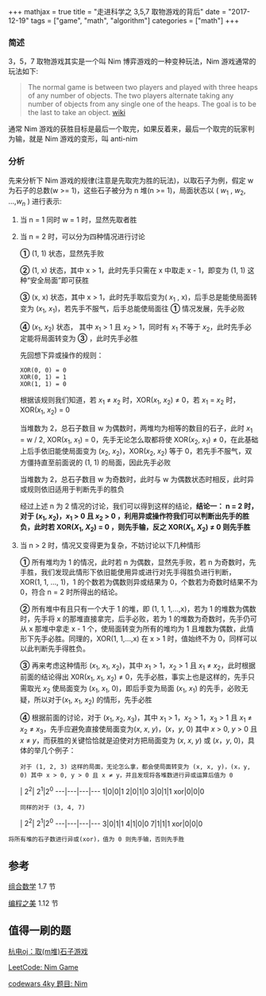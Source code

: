 +++
mathjax = true
title = "走进科学之 3,5,7 取物游戏的背后"
date = "2017-12-19"
tags = ["game", "math", "algorithm"]
categories = ["math"]
+++

### 简述
3，5，7 取物游戏其实是一个叫 Nim 博弈游戏的一种变种玩法，Nim 游戏通常的玩法如下:

> The normal game is between two players and played with three heaps of any number of objects. The two players alternate taking any number of objects from any single one of the heaps. The goal is to be the last to take an object. [wiki](https://en.wikipedia.org/wiki/Nim#Game_play_and_illustration)

通常 Nim 游戏的获胜目标是最后一个取完，如果反着来，最后一个取完的玩家判为输，就是 Nim 游戏的变形，叫 anti-nim

### 分析
先来分析下 Nim 游戏的规律(注意是先取完为胜的玩法)，以取石子为例，假定 w 为石子的总数(w >= 1)，这些石子被分为 n 堆(n >= 1)，局面状态以 ( $w_1$ , $w_2$, ...,$w_n$ ) 进行表示:

1. 当 n = 1 同时 w = 1 时，显然先取者胜
2. 当 n = 2 时，可以分为四种情况进行讨论

	
	**①** (1, 1) 状态，显然先手败

	**②** (1, x) 状态，其中 x > 1，此时先手只需在 x 中取走 x - 1，即变为 (1, 1) 这种“安全局面”即可获胜

	**③** (x, x) 状态，其中 x > 1，此时先手取后变为( $x_1$ , x)，后手总是能使局面转变为 ($x_1$, $x_1$)，若先手不服气，后手总能使局面往 **①** 情况发展，先手必败

	**④** ($x_1$, $x_2$) 状态， 其中 $x_1$ > 1 且 $x_2$ > 1，同时有 $x_1$ 不等于 $x_2$，此时先手必定能将局面转变为 **③** ，此时先手必胜
	

	先回想下异或操作的规则：

	```
	XOR(0, 0) = 0
	XOR(0, 1) = 1
	XOR(1, 1) = 0
	```

	根据该规则我们知道，若 $x_1$ ≠ $x_2$ 时，XOR($x_1$, $x_2$) ≠ 0，若 $x_1$ = $x_2$ 时，XOR($x_1$, $x_2$) = 0
	
	当堆数为 2，总石子数目 w 为偶数时，两堆均为相等的数目的石子，此时 $x_1$ = w / 2, XOR($x_1$, $x_1$) = 0，先手无论怎么取都将使 XOR($x_2$, $x_1$) ≠ 0，在此基础上后手依旧能使局面变为 ($x_2$, $x_2$)，XOR($x_2$, $x_2$) 等于 0，若先手不服气，双方僵持直至前面说的 (1, 1) 的局面，因此先手必败

	当堆数为 2，总石子数目 w 为奇数时，此时与 w 为偶数状态时相反，此时异或规则依旧适用于判断先手的胜负

	经过上述 n 为 2 情况的讨论，我们可以得到这样的结论，**结论一： n = 2 时，对于 ($x_1$, $x_2$)，$x_1$ > 0 且 $x_2$ > 0 ，利用异或操作符我们可以判断出先手的胜负，此时若 XOR($X_1$, $X_2$) = 0 ，则先手输，反之 XOR($X_1$, $X_2$) ≠ 0 则先手胜**

3. 当 n > 2 时，情况又变得更为复杂，不妨讨论以下几种情形

	
	**①** 所有堆均为 1 的情况，此时若 n 为偶数，显然先手败，若 n 为奇数时，先手胜，我们发现此情形下依旧能使用异或进行对先手得胜负进行判断，
	XOR(1, 1, ..., 1)，1 的个数若为偶数则异或结果为 0，个数若为奇数时结果不为 0，符合 n = 2 时所得出的结论。
	
	**②** 所有堆中有且只有一个大于 1 的堆，即 (1, 1, 1,...,x)，若为 1 的堆数为偶数时，先手将 x 的那堆直接拿完，后手必败，若为 1 的堆数为奇数时，先手仍可从 x 那堆中拿走 x - 1 个，使局面转变为所有的堆均为 1 且堆数为偶数，此情形下先手必胜。同理的，XOR(1, 1,...,x) 在 x > 1 时，值始终不为 0，同样可以以此判断先手得胜负。 
	
	**③** 再来考虑这种情形 ($x_1$, $x_1$, $x_2$)，其中 $x_1$ > 1，$x_2$ > 1 且 $x_1$ ≠ $x_2$，此时根据前面的结论得出 X0R($x_1$, $x_1$, $x_2$) ≠ 0，先手必胜，事实上也是这样的，先手只需取光 $x_2$ 使局面变为 ($x_1$, $x_1$, 0)，即后手变为局面 ($x_1$, $x_1$) 的先手，必败无疑，所以对于($x_1$, $x_1$, $x_2$) 的情形，先手必胜

	**④** 根据前面的讨论，对于 ($x_1$, $x_2$, $x_3$)，其中 $x_1$ > 1，$x_2$ > 1，$x_3$ > 1 且 $x_1$ ≠ $x_2$ ≠ $x_3$，先手应避免直接使局面变为($x$, $x$, $y$)，($x$，$y$, 0) 其中 $x$ > 0, $y$ > 0 且 $x$ ≠ $y$，而获胜的关键恰恰就是迫使对方把局面变为 ($x$, $x$, $y$) 或 ($x$，$y$, 0)，具体的举几个例子：
	```
	对于 (1, 2, 3) 这样的局面，无论怎么拿，都会使局面转变为 (x, x, y)，(x，y, 0) 其中 x > 0, y > 0 且 x ≠ y，并且发现将各堆数进行异或运算后值为 0
	```

	 | $2^2$| $2^1$|$2^0$ 
	---|---|---|---
	1|0|0|1
	2|0|1|0
	3|0|1|1
	xor|0|0|0

	```
	同样的对于 (3, 4, 7) 
	```

	 | $2^2$| $2^1$|$2^0$ 
	---|---|---|---
	3|0|1|1
	4|1|0|0
	7|1|1|1
	xor|0|0|0

`将所有堆的石子数进行异或(xor)，值为 0 则先手输，否则先手胜`

## 参考
[组合数学](https://book.douban.com/subject/10606626/) 1.7 节

[编程之美](https://book.douban.com/subject/3004255/)	1.12 节

## 值得一刷的题
[杭电oj：取(m堆)石子游戏](http://acm.hdu.edu.cn/showproblem.php?pid=2176)

[LeetCode: Nim Game](https://leetcode.com/problems/nim-game/)

[codewars 4ky 题目: Nim](https://www.codewars.com/kata/nim/train/javascript)
